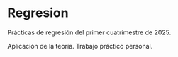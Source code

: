 # Regresion
Prácticas de regresión del primer cuatrimestre de 2025.

Aplicación de la teoría. Trabajo práctico personal.
